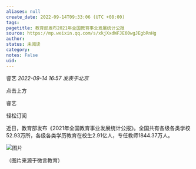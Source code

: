 ```yaml
---
aliases: null
create_date: 2022-09-14T09:33:06 (UTC +08:00)
tags: 
pagetitle: 教育部发布2021年全国教育事业发展统计公报
source: https://mp.weixin.qq.com/s/xkjXxdWFJE60wgJEgbRnHg
author: 
status: 未阅读
category: 
notes: False
uid: 
---
```


睿艺 _2022-09-14 16:57_ _发表于北京_

点击上方  

睿艺

轻松订阅

近日，教育部发布《2021年全国教育事业发展统计公报》。全国共有各级各类学校52.93万所，各级各类学历教育在校生2.91亿人，专任教师1844.37万人。  

![图片](https://mmbiz.qpic.cn/mmbiz_jpg/sI3za4NTRVJadaOHl8V6QQmyEONExlGdiaElRh0AjEmjPKibBtO5B4TW4mYuoKgLpIdjdH9H4G4Mv55XeWMOHyug/640?wx_fmt=jpeg&wxfrom=5&wx_lazy=1&wx_co=1)  

（图片来源于微言教育）
